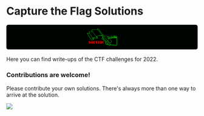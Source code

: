 # Capture the Flag Solutions
[![](/image/fistflaglogo.svg)](https://gsccctf.azurewebsites.net/)

Here you can find write-ups of the CTF challenges for 2022.

### Contributions are welcome!
Please contribute your own solutions. There's always more than one way to arrive at the solution.

[![](qa22gb0i.bmp)](https://www.granitestatecodecamp.org/)